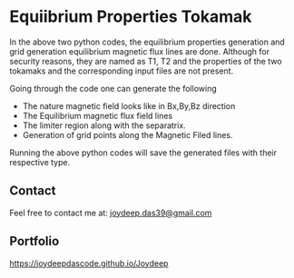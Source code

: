 # Equiibrium Properties Tokamak

In the above two python codes, the equilibrium properties generation and grid generation equilibrium magnetic flux lines are done. Although for security reasons, they are named as T1, T2 and the properties of the two tokamaks and the corresponding input files are not present.

Going through the code one can generate the following
* The nature magnetic field looks like in Bx,By,Bz direction
* The Equilibrium magnetic flux field lines
* The limiter region along with the separatrix.
* Generation of grid points along the Magnetic Filed lines.

Running the above python codes will save the generated files with their respective type.


## Contact
Feel free to contact me at:
joydeep.das39@gmail.com

## Portfolio
https://joydeepdascode.github.io/Joydeep
